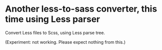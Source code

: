 # Another less-to-sass converter, this time using Less parser

Convert Less files to Scss, using Less parse tree.

(Experiment: not working. Please expect nothing from this.)
